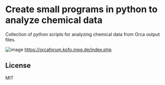 # Create small programs in python to analyze chemical data

Collection of python scripts for analyzing chemical data from Orca output files. 

![image](https://www.faccts.de/wp-content/uploads/2018/01/orca_logo_mpi.png)
https://orcaforum.kofo.mpg.de/index.php


License
----

MIT
